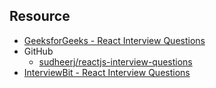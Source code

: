 ## Resource
- [GeeksforGeeks - React Interview Questions](https://www.geeksforgeeks.org/react-interview-questions/)
- GitHub
	- [sudheerj/reactjs-interview-questions](https://github.com/sudheerj/reactjs-interview-questions)
- [InterviewBit - React Interview Questions](https://www.interviewbit.com/react-interview-questions/#can-react-hook-replaces-redux)
